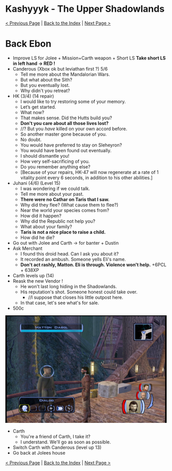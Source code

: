 # Kashyyyk - The Upper Shadowlands

[< Previous Page](053_Kashyyyk.md)
| [Back to the Index](./000_Index.md)
| [Next Page >](./055_Kashyyyk.md)

# Back Ebon

- Improve LS for Jolee + Mission+Carth weapon + Short LS **Take short LS in left hand -> RED !**
- Canderous (Xbox ok but leviathan first ?) 5/6
	- Tell me more about the Mandalorian Wars.
	- But what about the Sith?
	- But you eventually lost.
	- Why didn't you retreat?
- HK (3/4) (14 repair)
	- I would like to try restoring some of your memory.
	- Let’s get started.
	- What now?
	- That makes sense. Did the Hutts build you?
	- **Don't you care about all those lives lost?**
	- //? But you *have* killed on your own accord before.
	- So another master gone because of you.
	- No doubt.
	- You would have preferred to stay on Sleheyron?
	- You would have been found out eventually.
	- I should dismantle you!
	- How very self-sacrificing of you.
	- Do you remember anything else?
	- [Because of your repairs, HK-47 will now regenerate at a rate of 1 vitality point every 6 seconds, in addition to his other abilities.]
- Juhani (4/6) (Level 15)
	- I was wondering if we could talk.
	- Tell me more about your past.
	- **There were no Cathar on Taris that I saw.**
	- Why did they flee? (What cause them to flee?)
	- Near the world your species comes from?
	- How did it happen?
	- Why did the Republic not help you?
	- What about your family?
	- **Taris is not a nice place to raise a child.**
	- How did he die?
- Go out with Jolee and Carth -> for banter + Dustin
- Ask Merchant
	- I found this droid head. Can I ask you about it?
	- It recorded an ambush. Someone yells Eli's name.
	- **Don't act rashly, Matton. Eli is through. Violence won't help.** +6PCL + 638XP
- Carth levels up (14)
- Reask the new Vendor !
	- He won't last long hiding in the Shadowlands.
	- His reputation's shot. Someone honest could take over.
		- //I suppose that closes his little outpost here.
	- In that case, let's see what's for sale.
- 500c

![KOTOR Guide-7](../resources/images/screenshots/KOTOR%20Guide-7.png)

- Carth
	- You're a friend of Carth, I take it?
	- I understand. We'll go as soon as possible.
- Switch Carth with Canderous (level up 13)
- Go back at Jolees house


[< Previous Page](053_Kashyyyk.md)
| [Back to the Index](./000_Index.md)
| [Next Page >](./055_Kashyyyk.md)
